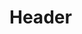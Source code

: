 <!-- TITLE: Kernel Exploit Table -->
<!-- SUBTITLE: A quick summary of Windows Exploit Table -->

# Header